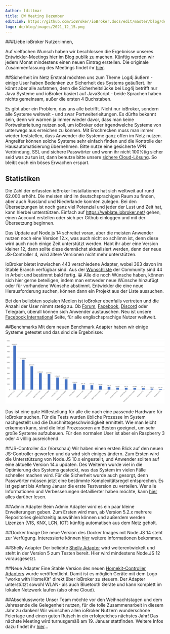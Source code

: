 ```yaml
---
Author: ldittmar
title: EW Meeting Dezember
editLink: https://github.com/ioBroker/ioBroker.docs/edit/master/blog/de/2021_12_15.md
logo: de/blog/images/2021_12_15.png
---
```

###Liebe ioBroker Nutzer:innen,

Auf vielfachen Wunsch haben wir beschlossen die Ergebnisse unseres Entwickler-Meetings hier im Blog publik zu machen. Künftig werden wir jedem Monat mindestens einen neuen Eintrag erstellen. Die originale Zusammenfassung des Meetings findet ihr [hier](https://forum.iobroker.net/topic/49502/meeting-f%C3%BCr-iobroker-core-dev-admin-15-12-21-20-30).

##Sicherheit im Netz
Erstmal möchten uns zum Theme Log4j äußern - einige User haben Bedenken zur Sicherheit des Systems geäußert. Ihr könnt aber alle aufatmen, denn die Sicherheitslücke bei Log4j betrifft nur Java Systeme und ioBroker basiert auf JavaScript - beide Sprachen haben nichts gemeinsam, außer die ersten 4 Buchstaben.

Es gibt aber ein Problem, das uns alle betrifft. Nicht nur ioBroker, sondern alle Systeme weltweit - und zwar Portweiterleitungen. Es dürfte bekannt sein, denn wir warnen ja immer wieder davor, dass man keine Portweiterleitung nutzen soll, um ioBroker oder irgendwelche Systeme von unterwegs aus erreichen zu können. Mit Erschrecken muss man immer wieder feststellen, dass Anwender die Systeme ganz offen im Netz nutzen. Angreifer können solche Systeme sehr einfach finden und die Kontrolle der Hausautomatisierung übernehmen. Bitte nutze eine gesicherte VPN Verbindung, SSL und sichere Passwörter und wenn ihr nicht 100%tig sicher seid was zu tun ist, dann benutze bitte unsere [sichere Cloud-Lösung](https://iobroker.pro/www/). So bleibt euch ein böses Erwachen erspart.

## Statistiken
Die Zahl der erfassten ioBroker Installationen hat sich weltweit auf rund 62.000 erhöht. Die meisten sind im deutschsprachigen Raum zu finden, aber auch Russland und Niederlande konnten zulegen. Bei den Übersetzungen ist noch ganz viel Potenzial und jeder der Lust und Zeit hat, kann hierbei unterstützen. Einfach auf https://weblate.iobroker.net/ gehen, einen Account erstellen oder sich per Github einloggen und mit der Übersetzung beginnen.

Das Update auf Node.js 14 schreitet voran, aber die meisten Anwender nutzen noch eine Version 12.x, was auch nicht so schlimm ist, denn diese wird auch noch einige Zeit unterstützt werden. Habt ihr aber eine Version kleiner 12, dann sollte diese demnächst aktualisiert werden, denn der neue JS-Controller 4, wird ältere Versionen nicht mehr unterstützen. 

IoBroker bietet inzwischen 443 verschiedene Adapter, wobei 363 davon im Stable Branch verfügbar sind. Aus der [Wunschliste](https://github.com/ioBroker/AdapterRequests) der Community sind 44 in Arbeit und bestimmt bald fertig. :grinning: Alle die noch Wünsche haben, können sich hier gerne beteiligen, indem man entweder neue Wünsche hinzufügt oder für vorhandene Wünsche abstimmt. Entwickler die eine neue Herausforderung suchen, können dann ein Projekt aus der Liste aussuchen.

Bei den beliebten sozialen Medien ist ioBroker ebenfalls vertreten und die Anzahl der User nimmt stetig zu. Ob [Forum](https://forum.iobroker.net/), [Facebook](https://www.facebook.com/groups/440499112958264), [Discord](https://discord.gg/vmVYqPV) oder Telegram, überall können sich Anwender austauschen. Neu ist unsere [Facebook International](https://www.facebook.com/groups/iobrokerinternational) Seite, für alle englischsprachige Nutzer weltweit.
 
##Benchmarks
Mit dem neuen Benchmark Adapter haben wir einige Systeme getestet und das sind die Ergebnisse:

![Benchmarks](../images/2021_12_15_Benchmarks.PNG)

Das ist eine gute Hilfestellung für alle die nach eine passende Hardware für ioBroker suchen. Für die Tests wurden übliche Prozesse im System nachgestellt und die Durchnittsgeschwindigkeit ermittelt. Wie man leicht erkennen kann, sind die Intel Prozessoren am Besten geeignet, um sehr große Systeme aufzubauen. Für den normalen User ist aber ein Raspberry 3 oder 4 völlig ausreichend.

##JS-Controller 4.x (Vorschau)
Wir haben einen ersten Blick auf den neuen JS-Controller geworfen und da wird sich einiges ändern. Zum Ersten wird die Unterstützung von Node.JS 10.x eingestellt, und Anwender sollten auf eine aktuelle Version 14.x updaten. Des Weiteren wurde viel in die Optimierung des Systems gesteckt, was das System im vielen Fälle schneller machen wird. Für die Sicherheit wurde auch gesorgt, denn Passwörter müssen jetzt eine bestimmte Komplexitätsregel entsprechen. Es ist geplant bis Anfang Januar die erste Testversion zu verteilen. Wer alle Informationen und Verbesserungen detaillierter haben möchte, kann [hier](https://github.com/ioBroker/ioBroker.js-controller/blob/master/CHANGELOG.md) alles darüber lesen.

##Admin Adapter
Beim Admin Adapter wird es ein paar kleine Erweiterungen geben. Zum Ersten wird man, ab Version 5.2.x mehrere Repositories gleichzeitig auswählen können und außerdem werden Lizenzen (VIS, KNX, LCN, IOT) künftig automatisch aus dem Netz geholt.

##Docker Image
Die neue Version des Docker Images mit Node.JS 14 steht zur Verfügung. Interessierte können [hier](https://hub.docker.com/r/buanet/iobroker/) weitere Informationen bekommen.

##Shelly Adapter
Der beliebte [Shelly Adapter](https://github.com/iobroker-community-adapters/ioBroker.shelly) wird weiterentwickelt und steht in der Version 5 zum Testen bereit. Hier wird mindestens Node.JS 12 vorausgesetzt.

##Neue Adapter
Eine Stable Version des neuen [Homekit-Controller Adapters](https://github.com/Apollon77/ioBroker.homekit-controller) wurde veröffentlicht. Damit ist es möglich Geräte mit dem Logo "works with HomeKit" direkt über ioBroker zu steuern. Der Adapter unterstützt sowohl WLAN- als auch Bluetooth Geräte und kann komplett im lokalen Netzwerk laufen (also ohne Cloud).

##Abschlussworte
Unser Team möchte vor den Weihnachtstagen und dem Jahresende die Gelegenheit nutzen, für die tolle Zusammenarbeit in diesem Jahr zu danken! Wir wünschen allen ioBroker Nutzern wunderschöne Feiertage und einen guten Rutsch in ein erfolgreiches nächstes Jahr! Das nächste Meeting wird turnusgemäß am 19. Januar stattfinden. Weitere Infos dazu findet ihr [hier](https://forum.iobroker.net/topic/49502/meeting-f%C3%BCr-iobroker-core-dev-admin-15-12-21-20-30)...